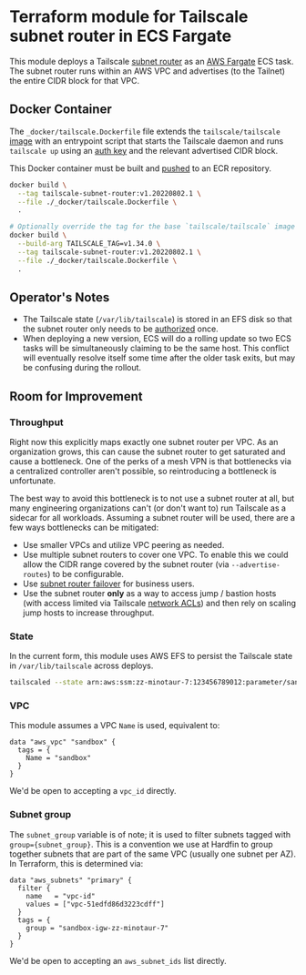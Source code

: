 # Terraform module for Tailscale subnet router in ECS Fargate

This module deploys a Tailscale [subnet router][1] as an [AWS Fargate][2]
ECS task. The subnet router runs within an AWS VPC and advertises (to the
Tailnet) the entire CIDR block for that VPC.

## Docker Container

The `_docker/tailscale.Dockerfile` file extends the `tailscale/tailscale`
[image][3] with an entrypoint script that starts the Tailscale daemon and runs
`tailscale up` using an [auth key][4] and the relevant advertised CIDR block.

This Docker container must be built and [pushed][5] to an ECR repository.

```bash
docker build \
  --tag tailscale-subnet-router:v1.20220802.1 \
  --file ./_docker/tailscale.Dockerfile \
  .

# Optionally override the tag for the base `tailscale/tailscale` image
docker build \
  --build-arg TAILSCALE_TAG=v1.34.0 \
  --tag tailscale-subnet-router:v1.20220802.1 \
  --file ./_docker/tailscale.Dockerfile \
  .
```

## Operator's Notes

- The Tailscale state (`/var/lib/tailscale`) is stored in an EFS disk so that
  the subnet router only needs to be [authorized][6] once.
- When deploying a new version, ECS will do a rolling update so two ECS tasks
  will be simultaneously claiming to be the same host. This conflict will
  eventually resolve itself some time after the older task exits, but may be
  confusing during the rollout.

## Room for Improvement

### Throughput

Right now this explicitly maps exactly one subnet router per VPC. As an
organization grows, this can cause the subnet router to get saturated and cause
a bottleneck. One of the perks of a mesh VPN is that bottlenecks via a
centralized controller aren't possible, so reintroducing a bottleneck is
unfortunate.

The best way to avoid this bottleneck is to not use a subnet router at all, but
many engineering organizations can't (or don't want to) run Tailscale as a
sidecar for all workloads. Assuming a subnet router will be used, there are a
few ways bottlenecks can be mitigated:

- Use smaller VPCs and utilize VPC peering as needed.
- Use multiple subnet routers to cover one VPC. To enable this we could allow
  the CIDR range covered by the subnet router (via `--advertise-routes`) to be
  configurable.
- Use [subnet router failover][7] for business users.
- Use the subnet router **only** as a way to access jump / bastion hosts (with
  access limited via Tailscale [network ACLs][8]) and then rely on scaling
  jump hosts to increase throughput.

### State

In the current form, this module uses AWS EFS to persist the Tailscale state in
`/var/lib/tailscale` across deploys.

```bash
tailscaled --state arn:aws:ssm:zz-minotaur-7:123456789012:parameter/sandbox-tailscale
```

### VPC

This module assumes a VPC `Name` is used, equivalent to:

```hcl
data "aws_vpc" "sandbox" {
  tags = {
    Name = "sandbox"
  }
}
```

We'd be open to accepting a `vpc_id` directly.

### Subnet group

The `subnet_group` variable is of note; it is used to filter subnets tagged
with `group={subnet_group}`. This is a convention we use at Hardfin to group
together subnets that are part of the same VPC (usually one subnet per AZ).
In Terraform, this is determined via:

```hcl
data "aws_subnets" "primary" {
  filter {
    name   = "vpc-id"
    values = ["vpc-51edfd86d3223cdff"]
  }
  tags = {
    group = "sandbox-igw-zz-minotaur-7"
  }
}
```

We'd be open to accepting an `aws_subnet_ids` list directly.

[1]: https://tailscale.com/kb/1019/subnets/
[2]: https://docs.aws.amazon.com/AmazonECS/latest/userguide/what-is-fargate.html
[3]: https://hub.docker.com/r/tailscale/tailscale
[4]: https://tailscale.com/kb/1085/auth-keys/
[5]: https://docs.aws.amazon.com/AmazonECR/latest/userguide/docker-push-ecr-image.html
[6]: https://tailscale.com/kb/1099/device-authorization/
[7]: https://tailscale.com/kb/1115/subnet-failover/
[8]: https://tailscale.com/kb/1018/acls/
